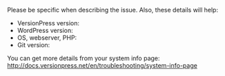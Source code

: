 Please be specific when describing the issue. Also, these details will help:

- VersionPress version: 
- WordPress version:
- OS, webserver, PHP:
- Git version:

You can get more details from your system info page: <http://docs.versionpress.net/en/troubleshooting/system-info-page>